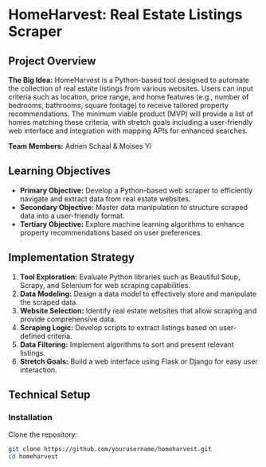 # HomeHarvest: Real Estate Listings Scraper

## Project Overview

**The Big Idea:** HomeHarvest is a Python-based tool designed to automate the collection of real estate listings from various websites. Users can input criteria such as location, price range, and home features (e.g., number of bedrooms, bathrooms, square footage) to receive tailored property recommendations. The minimum viable product (MVP) will provide a list of homes matching these criteria, with stretch goals including a user-friendly web interface and integration with mapping APIs for enhanced searches.

**Team Members:** Adrien Schaal & Moises Yi

## Learning Objectives

- **Primary Objective:** Develop a Python-based web scraper to efficiently navigate and extract data from real estate websites.
- **Secondary Objective:** Master data manipulation to structure scraped data into a user-friendly format.
- **Tertiary Objective:** Explore machine learning algorithms to enhance property recommendations based on user preferences.

## Implementation Strategy

1. **Tool Exploration:** Evaluate Python libraries such as Beautiful Soup, Scrapy, and Selenium for web scraping capabilities.
2. **Data Modeling:** Design a data model to effectively store and manipulate the scraped data.
3. **Website Selection:** Identify real estate websites that allow scraping and provide comprehensive data.
4. **Scraping Logic:** Develop scripts to extract listings based on user-defined criteria.
5. **Data Filtering:** Implement algorithms to sort and present relevant listings.
6. **Stretch Goals:** Build a web interface using Flask or Django for easy user interaction.

## Technical Setup

### Installation

Clone the repository:

```bash
git clone https://github.com/yourusername/homeharvest.git
cd homeharvest
